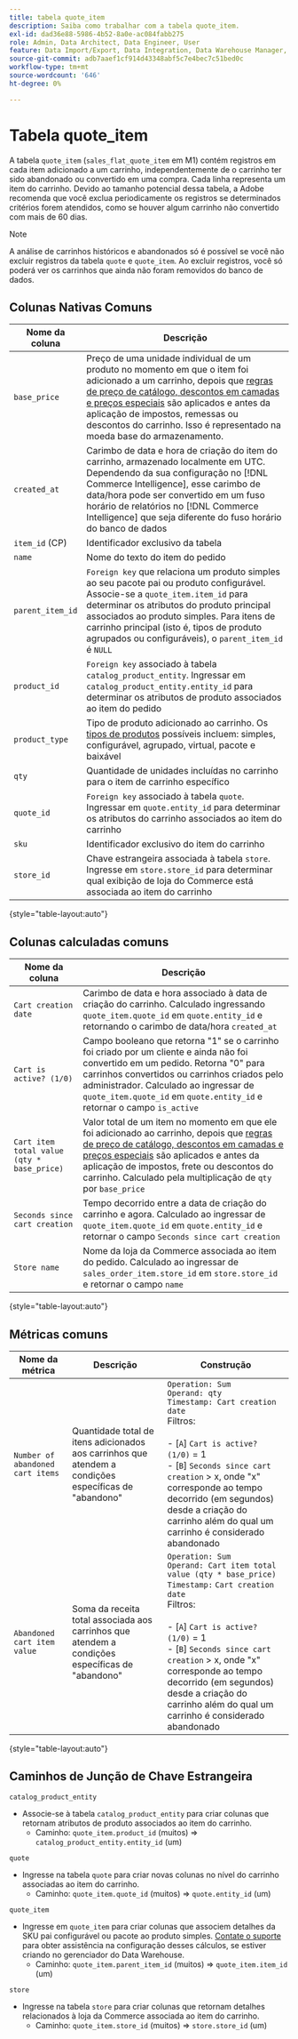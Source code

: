 ```yaml
---
title: tabela quote_item
description: Saiba como trabalhar com a tabela quote_item.
exl-id: dad36e88-5986-4b52-8a0e-ac084fabb275
role: Admin, Data Architect, Data Engineer, User
feature: Data Import/Export, Data Integration, Data Warehouse Manager, Commerce Tables
source-git-commit: adb7aaef1cf914d43348abf5c7e4bec7c51bed0c
workflow-type: tm+mt
source-wordcount: '646'
ht-degree: 0%

---
```


# Tabela quote_item

A tabela `quote_item` (`sales_flat_quote_item` em M1) contém registros em cada item adicionado a um carrinho, independentemente de o carrinho ter sido abandonado ou convertido em uma compra. Cada linha representa um item do carrinho. Devido ao tamanho potencial dessa tabela, a Adobe recomenda que você exclua periodicamente os registros se determinados critérios forem atendidos, como se houver algum carrinho não convertido com mais de 60 dias.

>[!NOTE]
>
>A análise de carrinhos históricos e abandonados só é possível se você não excluir registros da tabela `quote` e `quote_item`. Ao excluir registros, você só poderá ver os carrinhos que ainda não foram removidos do banco de dados.

## Colunas Nativas Comuns

| **Nome da coluna** | **Descrição** |
|---|---|
| `base_price` | Preço de uma unidade individual de um produto no momento em que o item foi adicionado a um carrinho, depois que [regras de preço de catálogo, descontos em camadas e preços especiais](https://experienceleague.adobe.com/docs/commerce-admin/catalog/products/pricing/pricing-advanced.html?lang=pt-BR) são aplicados e antes da aplicação de impostos, remessas ou descontos do carrinho. Isso é representado na moeda base do armazenamento. |
| `created_at` | Carimbo de data e hora de criação do item do carrinho, armazenado localmente em UTC. Dependendo da sua configuração no [!DNL Commerce Intelligence], esse carimbo de data/hora pode ser convertido em um fuso horário de relatórios no [!DNL Commerce Intelligence] que seja diferente do fuso horário do banco de dados |
| `item_id` (CP) | Identificador exclusivo da tabela |
| `name` | Nome do texto do item do pedido |
| `parent_item_id` | `Foreign key` que relaciona um produto simples ao seu pacote pai ou produto configurável. Associe-se a `quote_item.item_id` para determinar os atributos do produto principal associados ao produto simples. Para itens de carrinho principal (isto é, tipos de produto agrupados ou configuráveis), o `parent_item_id` é `NULL` |
| `product_id` | `Foreign key` associado à tabela `catalog_product_entity`. Ingressar em `catalog_product_entity.entity_id` para determinar os atributos de produto associados ao item do pedido |
| `product_type` | Tipo de produto adicionado ao carrinho. Os [tipos de produtos](https://experienceleague.adobe.com/docs/commerce-admin/catalog/products/product-create.html?lang=pt-BR#product-types) possíveis incluem: simples, configurável, agrupado, virtual, pacote e baixável |
| `qty` | Quantidade de unidades incluídas no carrinho para o item de carrinho específico |
| `quote_id` | `Foreign key` associado à tabela `quote`. Ingressar em `quote.entity_id` para determinar os atributos do carrinho associados ao item do carrinho |
| `sku` | Identificador exclusivo do item do carrinho |
| `store_id` | Chave estrangeira associada à tabela `store`. Ingresse em `store.store_id` para determinar qual exibição de loja do Commerce está associada ao item do carrinho |

{style="table-layout:auto"}

## Colunas calculadas comuns

| **Nome da coluna** | **Descrição** |
|---|---|
| `Cart creation date` | Carimbo de data e hora associado à data de criação do carrinho. Calculado ingressando `quote_item.quote_id` em `quote.entity_id` e retornando o carimbo de data/hora `created_at` |
| `Cart is active? (1/0)` | Campo booleano que retorna &quot;1&quot; se o carrinho foi criado por um cliente e ainda não foi convertido em um pedido. Retorna &quot;0&quot; para carrinhos convertidos ou carrinhos criados pelo administrador. Calculado ao ingressar de `quote_item.quote_id` em `quote.entity_id` e retornar o campo `is_active` |
| `Cart item total value (qty * base_price)` | Valor total de um item no momento em que ele foi adicionado ao carrinho, depois que [regras de preço de catálogo, descontos em camadas e preços especiais](https://experienceleague.adobe.com/docs/commerce-admin/catalog/products/pricing/pricing-advanced.html?lang=pt-BR) são aplicados e antes da aplicação de impostos, frete ou descontos do carrinho. Calculado pela multiplicação de `qty` por `base_price` |
| `Seconds since cart creation` | Tempo decorrido entre a data de criação do carrinho e agora. Calculado ao ingressar de `quote_item.quote_id` em `quote.entity_id` e retornar o campo `Seconds since cart creation` |
| `Store name` | Nome da loja da Commerce associada ao item do pedido. Calculado ao ingressar de `sales_order_item.store_id` em `store.store_id` e retornar o campo `name` |

{style="table-layout:auto"}

## Métricas comuns

| **Nome da métrica** | **Descrição** | **Construção** |
|---|---|---|
| `Number of abandoned cart items` | Quantidade total de itens adicionados aos carrinhos que atendem a condições específicas de &quot;abandono&quot; | `Operation: Sum`<br/>`Operand: qty`<br/>`Timestamp: Cart creation date`<br>Filtros:<br><br>- \[`A`\] `Cart is active? (1/0)` = 1<br>- \[`B`\] `Seconds since cart creation` > x, onde &quot;x&quot; corresponde ao tempo decorrido (em segundos) desde a criação do carrinho além do qual um carrinho é considerado abandonado |
| `Abandoned cart item value` | Soma da receita total associada aos carrinhos que atendem a condições específicas de &quot;abandono&quot; | `Operation: Sum`<br>`Operand: Cart item total value (qty * base_price)`<br>`Timestamp:` `Cart creation date`<br>Filtros:<br><br>- \[`A`\] `Cart is active? (1/0)` = 1<br>- \[`B`\] `Seconds since cart creation` > x, onde &quot;x&quot; corresponde ao tempo decorrido (em segundos) desde a criação do carrinho além do qual um carrinho é considerado abandonado |

{style="table-layout:auto"}

## Caminhos de Junção de Chave Estrangeira

`catalog_product_entity`

* Associe-se à tabela `catalog_product_entity` para criar colunas que retornam atributos de produto associados ao item do carrinho.
   * Caminho: `quote_item.product_id` (muitos) => `catalog_product_entity.entity_id` (um)

`quote`

* Ingresse na tabela `quote` para criar novas colunas no nível do carrinho associadas ao item do carrinho.
   * Caminho: `quote_item.quote_id` (muitos) => `quote.entity_id` (um)

`quote_item`

* Ingresse em `quote_item` para criar colunas que associem detalhes da SKU pai configurável ou pacote ao produto simples. [Contate o suporte](https://experienceleague.adobe.com/docs/commerce-knowledge-base/kb/troubleshooting/miscellaneous/mbi-service-policies.html?lang=pt-BR) para obter assistência na configuração desses cálculos, se estiver criando no gerenciador do Data Warehouse.
   * Caminho: `quote_item.parent_item_id` (muitos) => `quote_item.item_id` (um)

`store`

* Ingresse na tabela `store` para criar colunas que retornam detalhes relacionados à loja da Commerce associada ao item do carrinho.
   * Caminho: `quote_item.store_id` (muitos) => `store.store_id` (um)
